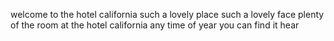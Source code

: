 welcome to the hotel california such a lovely place such a lovely face plenty of the room at the hotel california any time of year you can find it hear 
